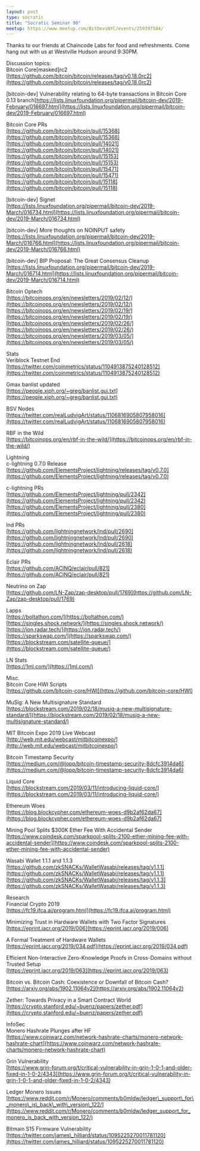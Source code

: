 ```yaml
---
layout: post
type: socratic
title: "Socratic Seminar 90"
meetup: https://www.meetup.com/BitDevsNYC/events/259397584/
---
```


Thanks to our friends at Chaincode Labs for food and refreshments. Come hang out with us at Westville Hudson around 9:30PM.

Discussion topics:  
Bitcoin Core\[masked\]rc2  
[https://github.com/bitcoin/bitcoin/releases/tag/v0.18.0rc2](https://github.com/bitcoin/bitcoin/releases/tag/v0.18.0rc2)

\[bitcoin-dev\] Vulnerability relating to 64-byte transactions in Bitcoin Core 0.13 branch[https://lists.linuxfoundation.org/pipermail/bitcoin-dev/2019-February/016697.html](https://lists.linuxfoundation.org/pipermail/bitcoin-dev/2019-February/016697.html)

Bitcoin Core PRs  
[https://github.com/bitcoin/bitcoin/pull/15368](https://github.com/bitcoin/bitcoin/pull/15368)  
[https://github.com/bitcoin/bitcoin/pull/14021](https://github.com/bitcoin/bitcoin/pull/14021)  
[https://github.com/bitcoin/bitcoin/pull/15153](https://github.com/bitcoin/bitcoin/pull/15153)  
[https://github.com/bitcoin/bitcoin/pull/15471](https://github.com/bitcoin/bitcoin/pull/15471)  
[https://github.com/bitcoin/bitcoin/pull/15118](https://github.com/bitcoin/bitcoin/pull/15118)

\[bitcoin-dev\] Signet  
[https://lists.linuxfoundation.org/pipermail/bitcoin-dev/2019-March/016734.html](https://lists.linuxfoundation.org/pipermail/bitcoin-dev/2019-March/016734.html)

\[bitcoin-dev\] More thoughts on NOINPUT safety  
[https://lists.linuxfoundation.org/pipermail/bitcoin-dev/2019-March/016766.html](https://lists.linuxfoundation.org/pipermail/bitcoin-dev/2019-March/016766.html)

\[bitcoin-dev\] BIP Proposal: The Great Consensus Cleanup  
[https://lists.linuxfoundation.org/pipermail/bitcoin-dev/2019-March/016714.html](https://lists.linuxfoundation.org/pipermail/bitcoin-dev/2019-March/016714.html)

Bitcoin Optech  
[https://bitcoinops.org/en/newsletters/2019/02/12/](https://bitcoinops.org/en/newsletters/2019/02/12/)  
[https://bitcoinops.org/en/newsletters/2019/02/19/](https://bitcoinops.org/en/newsletters/2019/02/19/)  
[https://bitcoinops.org/en/newsletters/2019/02/26/](https://bitcoinops.org/en/newsletters/2019/02/26/)  
[https://bitcoinops.org/en/newsletters/2019/03/05/](https://bitcoinops.org/en/newsletters/2019/03/05/)

Stats  
Veriblock Testnet End  
[https://twitter.com/coinmetrics/status/1104913875240128512](https://twitter.com/coinmetrics/status/1104913875240128512)

Gmax banlist updated  
[https://people.xiph.org/~greg/banlist.gui.txt](https://people.xiph.org/~greg/banlist.gui.txt)

BSV Nodes  
[https://twitter.com/realLudvigArt/status/1106816905807958016](https://twitter.com/realLudvigArt/status/1106816905807958016)

RBF in the Wild  
[https://bitcoinops.org/en/rbf-in-the-wild/](https://bitcoinops.org/en/rbf-in-the-wild/)

Lightning  
c-lightning 0.7.0 Release  
[https://github.com/ElementsProject/lightning/releases/tag/v0.7.0](https://github.com/ElementsProject/lightning/releases/tag/v0.7.0)

c-lightning PRs  
[https://github.com/ElementsProject/lightning/pull/2342](https://github.com/ElementsProject/lightning/pull/2342)  
[https://github.com/ElementsProject/lightning/pull/2380](https://github.com/ElementsProject/lightning/pull/2380)

lnd PRs  
[https://github.com/lightningnetwork/lnd/pull/2690](https://github.com/lightningnetwork/lnd/pull/2690)  
[https://github.com/lightningnetwork/lnd/pull/2618](https://github.com/lightningnetwork/lnd/pull/2618)

Eclair PRs  
[https://github.com/ACINQ/eclair/pull/821](https://github.com/ACINQ/eclair/pull/821)

Neutrino on Zap  
[https://github.com/LN-Zap/zap-desktop/pull/1769](https://github.com/LN-Zap/zap-desktop/pull/1769)

Lapps  
[https://boltathon.com/](https://boltathon.com/)  
[https://singles.shock.network/](https://singles.shock.network/)  
[https://ion.radar.tech/](https://ion.radar.tech/)  
[https://sparkswap.com/](https://sparkswap.com/)  
[https://blockstream.com/satellite-queue/](https://blockstream.com/satellite-queue/)

LN Stats  
[https://1ml.com/](https://1ml.com/)

Misc.  
Bitcoin Core HWI Scripts  
[https://github.com/bitcoin-core/HWI](https://github.com/bitcoin-core/HWI)

MuSig: A New Multisignature Standard  
[https://blockstream.com/2019/02/18/musig-a-new-multisignature-standard/](https://blockstream.com/2019/02/18/musig-a-new-multisignature-standard/)

MIT Bitcoin Expo 2019 Live Webcast  
[http://web.mit.edu/webcast/mitbitcoinexpo/](http://web.mit.edu/webcast/mitbitcoinexpo/)

Bitcoin Timestamp Security  
[https://medium.com/@lopp/bitcoin-timestamp-security-8dcfc3914da6](https://medium.com/@lopp/bitcoin-timestamp-security-8dcfc3914da6)

Liquid Core  
[https://blockstream.com/2019/03/11/introducing-liquid-core/](https://blockstream.com/2019/03/11/introducing-liquid-core/)

Ethereum Woes  
[https://blog.blockcypher.com/ethereum-woes-d9b2af62da67](https://blog.blockcypher.com/ethereum-woes-d9b2af62da67)

Mining Pool Splits $300K Ether Fee With Accidental Sender  
[https://www.coindesk.com/sparkpool-splits-2100-ether-mining-fee-with-accidental-sender](https://www.coindesk.com/sparkpool-splits-2100-ether-mining-fee-with-accidental-sender)

Wasabi Wallet 1.1.1 and 1.1.3  
[https://github.com/zkSNACKs/WalletWasabi/releases/tag/v1.1.1](https://github.com/zkSNACKs/WalletWasabi/releases/tag/v1.1.1)  
[https://github.com/zkSNACKs/WalletWasabi/releases/tag/v1.1.3](https://github.com/zkSNACKs/WalletWasabi/releases/tag/v1.1.3)

Research  
Financial Crypto 2019  
[https://fc19.ifca.ai/program.html](https://fc19.ifca.ai/program.html)

Minimizing Trust in Hardware Wallets with Two Factor Signatures  
[https://eprint.iacr.org/2019/006](https://eprint.iacr.org/2019/006)

A Formal Treatment of Hardware Wallets  
[https://eprint.iacr.org/2019/034.pdf](https://eprint.iacr.org/2019/034.pdf)

Efficient Non-Interactive Zero-Knowledge Proofs in Cross-Domains without Trusted Setup  
[https://eprint.iacr.org/2019/063](https://eprint.iacr.org/2019/063)

Bitcoin vs. Bitcoin Cash: Coexistence or Downfall of Bitcoin Cash?  
[https://arxiv.org/abs/1902.11064v2](https://arxiv.org/abs/1902.11064v2)

Zether: Towards Privacy in a Smart Contract World  
[https://crypto.stanford.edu/~buenz/papers/zether.pdf](https://crypto.stanford.edu/~buenz/papers/zether.pdf)

InfoSec  
Monero Hashrate Plunges after HF  
[https://www.coinwarz.com/network-hashrate-charts/monero-network-hashrate-chart](https://www.coinwarz.com/network-hashrate-charts/monero-network-hashrate-chart)

Grin Vulnerability  
[https://www.grin-forum.org/t/critical-vulnerability-in-grin-1-0-1-and-older-fixed-in-1-0-2/4343](https://www.grin-forum.org/t/critical-vulnerability-in-grin-1-0-1-and-older-fixed-in-1-0-2/4343)

Ledger Monero Issues  
[https://www.reddit.com/r/Monero/comments/b0mldw/ledger\_support\_for\_monero\_is\_back\_with\_version\_122/](https://www.reddit.com/r/Monero/comments/b0mldw/ledger_support_for_monero_is_back_with_version_122/)

Bitmain S15 Firmware Vulnerability  
[https://twitter.com/james\_hilliard/status/1095225270011781120](https://twitter.com/james_hilliard/status/1095225270011781120)
